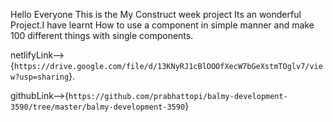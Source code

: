 Hello Everyone This is the My Construct week project Its an wonderful Project.I have learnt How to use a component in simple manner and make 100 different things with single components. 


netlifyLink-->{`https://drive.google.com/file/d/13KNyRJ1cBlOOOfXecW7bGeXstmTOglv7/view?usp=sharing`}.



githubLink-->{`https://github.com/prabhattopi/balmy-development-3590/tree/master/balmy-development-3590`}